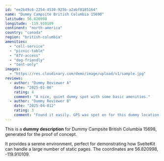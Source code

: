 ```yaml
---
id: "ee2b49c6-2254-4530-925b-a2abf8185164"
name: "Dummy Campsite British Columbia 15698"
latitude: 56.820998
longitude: -119.910109
continent: "north-america"
country: "canada"
region: "british-columbia"
amenities:
  - "cell-service"
  - "picnic-table"
  - "ATV-access"
  - "dog-friendly"
  - "tent-only"
images:
  - "https://res.cloudinary.com/demo/image/upload/v1/sample.jpg"
reviews:
  - author: "Dummy Reviewer A"
    date: "2025-01-06"
    rating: 4
    comment: "A nice, quiet dummy spot with some basic amenities."
  - author: "Dummy Reviewer B"
    date: "2025-04-012"
    rating: 3
    comment: "Found it easily. GPS was spot on for this dummy location."
---
```


This is a **dummy description** for Dummy Campsite British Columbia 15698, generated for the proof of concept.

It provides a serene environment, perfect for demonstrating how SvelteKit can handle a large number of static pages. The coordinates are 56.820998, -119.910109.
